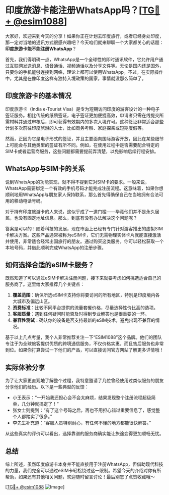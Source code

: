 # 印度旅游卡能注册WhatsApp吗？[[TG💪+ @esim1088](https://t.me/s/esim1088)]

大家好，欢迎来到今天的分享！如果你正在计划去印度旅行，或者已经身处印度，那一定对当地的通讯方式很感兴趣吧？今天咱们就来聊聊一个大家都关心的话题：**印度旅游卡能不能注册WhatsApp**？

首先，我们得明确一点，WhatsApp是一个全球性的即时通讯软件，它允许用户通过互联网发送消息、语音通话、视频通话以及分享文件等。无论是国内还是国外，只要你的手机能够连接到网络，理论上都可以使用WhatsApp。不过，在实际操作中，尤其是在像印度这样有独特入境政策的国家，事情就没那么简单了。

## 印度旅游卡的基本情况

印度旅游卡（India e-Tourist Visa）是专为短期访问印度的游客设计的一种电子签证服务。相比传统的纸质签证，电子签证更加便捷高效，申请者只需在线提交所需材料并通过审核后，即可获得有效期内的多次入境许可。这种签证非常适合那些计划多次前往印度旅游的人士，比如商务考察、家庭探亲或短期度假等。

然而，正因为它是电子形式的签证，并且主要面向国际游客开放，因此在某些细节上可能会与其他类型的签证有所不同。例如，在使用过程中是否需要配合特定的SIM卡或者运营商服务，这些问题都需要提前弄清楚，以免影响后续行程安排。

## WhatsApp与SIM卡的关系

说到WhatsApp的功能实现，就不得不提到它对SIM卡的要求。一般来说，WhatsApp需要绑定一个有效的手机号码才能完成注册流程。这意味着，如果你想顺利地用WhatsApp与朋友家人保持联系，那么首先得确保自己在当地拥有合法可用的移动电话号码。

对于持有印度旅游卡的人来说，这似乎成了一道门槛——毕竟他们并不是永久居民，也没有固定地址信息。那么，到底有没有办法解决这个问题呢？

答案是可以的！随着科技的发展，现在市面上已经有专门针对游客推出的虚拟SIM卡解决方案。这些产品通常被称为eSIM卡，它们无需物理实体卡片就能直接激活并使用，非常适合经常出国旅行的朋友。通过购买这类服务，你可以轻松获取一个本地号码，并借此顺利完成WhatsApp的注册步骤。

## 如何选择合适的eSIM卡服务？

既然知道了可以通过eSIM卡解决注册问题，接下来就要考虑如何挑选适合自己的服务商了。这里给大家推荐几个关键点：

1. **覆盖范围**：确保所选eSIM卡支持你将要访问的所有地区，特别是印度境内各大城市及偏远山区。
2. **资费标准**：比较不同平台提供的流量套餐价格，尽量选择性价比高的选项。
3. **客服质量**：遇到任何疑问时能否及时得到专业解答也是很重要的一环。
4. **兼容性测试**：确认你的设备是否支持最新的eSIM技术，避免出现不兼容的情况。

基于以上几点考量，我个人非常推荐关注一下“ESIM1088”这个品牌。他们的团队专注于为全球旅客提供优质的跨境通信服务，不仅价格实惠，而且售后服务也非常到位。如果你打算尝试一下他们的产品，可以直接访问官方网站了解更多详情哦！

## 实际体验分享

为了让大家更直观地了解整个过程，我特意邀请了几位曾经使用过类似服务的朋友分享他们的经历。以下是一些典型的反馈：

- 小王表示：“一开始我还担心会不会太麻烦，结果发现整个注册流程超级简单，几分钟就搞定了！”
- 张女士则提到：“有了这个号码之后，再也不用担心错过重要信息了，感觉整个人都踏实了很多。”
- 李先生补充道：“客服人员特别耐心，有任何不懂的地方都能很快解答。”

从这些真实的评价可以看出，选择靠谱的服务商确实能让旅途变得更加顺畅无忧。

## 总结

综上所述，虽然印度旅游卡本身并不能直接用于注册WhatsApp，但借助现代科技的力量，我们完全可以通过eSIM卡轻松绕过这一限制。希望今天的介绍对你有所帮助，如果还有其他相关问题，欢迎随时留言讨论！最后别忘了点赞收藏哦～

[[TG💪+ @esim1088](https://t.me/s/esim1088) ![Image](https://i.postimg.cc/4NQfJmqS/Snipaste-2025-05-13-00-14-12.png)]